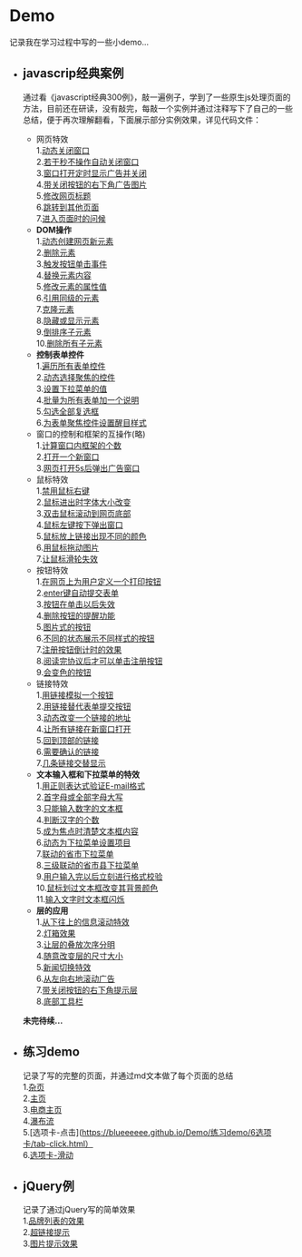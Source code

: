 # Demo
记录我在学习过程中写的一些小demo...

* javascrip经典案例  
  ---  
  通过看《javascript经典300例》，敲一遍例子，学到了一些原生js处理页面的方法，目前还在研读，没有敲完，每敲一个实例并通过注释写下了自己的一些总结，便于再次理解翻看，下面展示部分实例效果，详见代码文件： 
  * 网页特效  
  1.[动态关闭窗口](https://blueeeeee.github.io/Demo/javascript经典300例/1网页特效/3.动态关闭窗口.html)  
  2.[若干秒不操作自动关闭窗口](https://blueeeeee.github.io/Demo/javascript经典300例/1网页特效/5.若干秒后不操作自动关闭页面!!!.html)  
  3.[窗口打开定时显示广告并关闭](https://blueeeeee.github.io/Demo/javascript经典300例/1网页特效/14.窗口打开时定时显示大广告图片及其自动关闭.html)  
  4.[带关闭按钮的右下角广告图片](https://blueeeeee.github.io/Demo/javascript经典300例/1网页特效/15.带关闭按钮的右下角图片广告!!!!.html)  
  5.[修改网页标题](https://blueeeeee.github.io/Demo/javascript经典300例/1网页特效/6.修改网页标题.html)  
  6.[跳转到其他页面](https://blueeeeee.github.io/Demo/javascript经典300例/1网页特效/8.跳转到其他页面.html)  
  7.[进入页面时的问候](https://blueeeeee.github.io/Demo/javascript经典300例/1网页特效/9.进入页面时的问候.html)  
  * __DOM操作__  
  1.[动态创建网页新元素](https://blueeeeee.github.io/Demo/javascript经典300例/2DOM操作/21.动态创建网页新元素.html)  
  2.[删除元素](https://blueeeeee.github.io/Demo/javascript经典300例/2DOM操作/22.删除元素.html)  
  3.[触发按钮单击事件](https://blueeeeee.github.io/Demo/javascript经典300例/2DOM操作/23.主动触发按钮的单击事件!!.html)  
  4.[替换元素内容](https://blueeeeee.github.io/Demo/javascript经典300例/2DOM操作/24.替换元素内容.html)  
  5.[修改元素的属性值](https://blueeeeee.github.io/Demo/javascript经典300例/2DOM操作/25.修改元素的属性值.html)  
  6.[引用同级的元素](https://blueeeeee.github.io/Demo/javascript经典300例/2DOM操作/26.引用同级元素.html)  
  7.[克隆元素](https://blueeeeee.github.io/Demo/javascript经典300例/2DOM操作/27.克隆元素.html)  
  8.[隐藏或显示元素](https://blueeeeee.github.io/Demo/javascript经典300例/2DOM操作/28.隐藏或显示元素.html)  
  9.[倒排序子元素](https://blueeeeee.github.io/Demo/javascript经典300例/2DOM操作/29.倒排序子元素!!!.html)  
  10.[删除所有子元素](https://blueeeeee.github.io/Demo/javascript经典300例/2DOM操作/30.删除所有的子元素.html)  
  * __控制表单控件__  
  1.[遍历所有表单控件](https://blueeeeee.github.io/Demo/javascript经典300例/3控制表单控件/31.遍历所有的表单控件!!!.html)  
  2.[动态选择聚焦的控件](https://blueeeeee.github.io/Demo/javascript经典300例/3控制表单控件/37.动态选择聚焦的控件.html)  
  3.[设置下拉菜单的值](https://blueeeeee.github.io/Demo/javascript经典300例/3控制表单控件/41.设置下拉菜单的值.html)  
  4.[批量为所有表单加一个说明](https://blueeeeee.github.io/Demo/javascript经典300例/3控制表单控件/40.批量为所有的表单控件加一个说明...html)  
  5.[勾选全部复选框](https://blueeeeee.github.io/Demo/javascript经典300例/3控制表单控件/43.勾选全部复选框.html)  
  6.[为表单聚焦控件设置醒目样式](https://blueeeeee.github.io/Demo/javascript经典300例/3控制表单控件/44.为表单的聚焦控件设置醒目的样式.html)  
  * 窗口的控制和框架的互操作(略)  
  1.[计算窗口内框架的个数](https://blueeeeee.github.io/Demo/javascript经典300例/4窗口的控制和框架的互操作/45.计算窗口内框架的数量.html)  
  2.[打开一个新窗口](https://blueeeeee.github.io/Demo/javascript经典300例/4窗口的控制和框架的互操作/51.打开一个新窗口.html)  
  3.[网页打开5s后弹出广告窗口](https://blueeeeee.github.io/Demo/javascript经典300例/4窗口的控制和框架的互操作/57.网页打开5秒后弹出广告窗口.html)  
  * 鼠标特效  
  1.[禁用鼠标右键](https://blueeeeee.github.io/Demo/javascript经典300例/5鼠标特效/58.禁用鼠标右键.html)  
  2.[鼠标进出时字体大小改变](https://blueeeeee.github.io/Demo/javascript经典300例/5鼠标特效/60.鼠标进出时字体大小变化.html)  
  3.[双击鼠标滚动到网页底部](https://blueeeeee.github.io/Demo/Demo/javascript经典300例/5鼠标特效/61.双击鼠标滚动到网页底部.html)  
  4.[鼠标左键按下弹出窗口](https://blueeeeee.github.io/Demo/javascript经典300例/5鼠标特效/62.鼠标左键按下弹出窗口.html)  
  5.[鼠标放上链接出现不同的颜色](https://blueeeeee.github.io/Demo/javascript经典300例/5鼠标特效/63.鼠标放上链接出现不同的颜色.html)  
  6.[用鼠标拖动图片](https://blueeeeee.github.io/Demo/javascript经典300例/5鼠标特效/64.用鼠标拖动图片!!!.......html)  
  7.[让鼠标滑轮失效](https://blueeeeee.github.io/Demo/javascript经典300例/5鼠标特效/65.让鼠标滑轮失效.html)  
  * 按钮特效  
  1.[在网页上为用户定义一个打印按钮](https://blueeeeee.github.io/Demo/javascript经典300例/6按钮特效/69.在网页上为用户定义一个打印按钮.html)  
  2.[enter键自动提交表单](https://blueeeeee.github.io/Demo/javascript经典300例/6按钮特效/70.Enter键自动提交表单.html)  
  3.[按钮在单击以后失效](https://blueeeeee.github.io/Demo/javascript经典300例/6按钮特效/71.按钮在单击以后失效.html)  
  4.[删除按钮的提醒功能](https://blueeeeee.github.io/Demo/javascript经典300例/6按钮特效/72.删除按钮的提醒功能.html)  
  5.[图片式的按钮](https://blueeeeee.github.io/Demo/javascript经典300例/6按钮特效/73.图片式的按钮.html)  
  6.[不同的状态展示不同样式的按钮](https://blueeeeee.github.io/Demo/javascript经典300例/6按钮特效/75.不同的状态展示不同样式的按钮!!!!!.html)  
  7.[注册按钮倒计时的效果](https://blueeeeee.github.io/Demo/javascript经典300例/6按钮特效/76.注册按钮倒计时的效果.html)  
  8.[阅读完协议后才可以单击注册按钮](https://blueeeeee.github.io/Demo/javascript经典300例/6按钮特效/77.阅读完协议后才可以单击注册按钮!!!!!.html)  
  9.[会变色的按钮](https://blueeeeee.github.io/Demo/javascript经典300例/6按钮特效/78.会变色的按钮.html)  
  * 链接特效  
  1.[用链接模拟一个按钮](https://blueeeeee.github.io/Demo/javascript经典300例/7链接特效/82.用链接模拟一个按钮.html)  
  2.[用链接替代表单提交按钮](https://blueeeeee.github.io/Demo/javascript经典300例/7链接特效/83.用链接替代表单提交按钮.html)  
  3.[动态改变一个链接的地址](https://blueeeeee.github.io/Demo/javascript经典300例/7链接特效/84.动态改变一个链接的地址.html)  
  4.[让所有链接在新窗口打开](https://blueeeeee.github.io/Demo/javascript经典300例/7链接特效/85.让所有链接在新窗口打开.html)  
  5.[回到顶部的链接](https://blueeeeee.github.io/Demo/javascript经典300例/7链接特效/88.回到顶部的链接.html)  
  6.[需要确认的链接](https://blueeeeee.github.io/Demo/javascript经典300例/7链接特效/89.需要确认的链接.html)  
  7.[几条链接交替显示](https://blueeeeee.github.io/Demo/javascript经典300例/7链接特效/90.几条链接交替显示.html)  
  * __文本输入框和下拉菜单的特效__  
  1.[用正则表达式验证E-mail格式](https://blueeeeee.github.io/Demo/javascript经典300例/8文本输入框和下拉菜单的特效!/92.用正则表达式验证E-mail格式.html)  
  2.[首字母或全部字母大写](https://blueeeeee.github.io/Demo/javascript经典300例/8文本输入框和下拉菜单的特效!/93.首字母或全部字母大写.html)  
  3.[只能输入数字的文本框](https://blueeeeee.github.io/Demo/javascript经典300例/8文本输入框和下拉菜单的特效!/94.只能输入数字的文本框.html)  
  4.[判断汉字的个数](https://blueeeeee.github.io/Demo/javascript经典300例/8文本输入框和下拉菜单的特效!/95.判断汉字的个数.html)  
  5.[成为焦点时清楚文本框内容](https://blueeeeee.github.io/Demo/javascript经典300例/8文本输入框和下拉菜单的特效!/96.成为焦点时清除文本框内容.html)  
  6.[动态为下拉菜单设置项目](https://blueeeeee.github.io/Demo/javascript经典300例/8文本输入框和下拉菜单的特效!/97.动态为下拉菜单设置项目.html)  
  7.[联动的省市下拉菜单](https://blueeeeee.github.io/Demo/javascript经典300例/8文本输入框和下拉菜单的特效!/98.联动的省市下拉菜单.html)  
  8.[三级联动的省市县下拉菜单](https://blueeeeee.github.io/Demo/javascript经典300例/8文本输入框和下拉菜单的特效!/99.三级联动的省市县下拉菜单.html)  
  9.[用户输入完以后立刻进行格式校验](https://blueeeeee.github.io/Demo/javascript经典300例/8文本输入框和下拉菜单的特效!/100.用户输入完以后立刻进行格式校验.html)  
  10.[鼠标划过文本框改变其背景颜色](https://blueeeeee.github.io/Demo/javascript经典300例/8文本输入框和下拉菜单的特效!/101.鼠标划过文本框改变其背景颜色.html)  
  11.[输入文字时文本框闪烁](https://blueeeeee.github.io/Demo/javascript经典300例/8文本输入框和下拉菜单的特效!/102.输入文字时文本边框闪烁.html)  
  * __层的应用__  
  1.[从下往上的信息滚动特效](https://blueeeeee.github.io/Demo/javascript经典300例/9层的应用!!/103.从下往上的信息滚动特效!!.html)  
  2.[灯箱效果](https://blueeeeee.github.io/Demo/javascript经典300例/9层的应用!!/104.灯箱效果.html)  
  3.[让层的叠放次序分明](https://blueeeeee.github.io/Demo/javascript经典300例/9层的应用!!/105.让层的叠放次序分明.html)  
  4.[随意改变层的尺寸大小](https://blueeeeee.github.io/Demo/javascript经典300例/9层的应用!!/106.随意改变层尺寸大小.html)  
  5.[新闻切换特效](https://blueeeeee.github.io/Demo/javascript经典300例/9层的应用!!/107.新闻切换特效!!!...html)  
  6.[从左向右地滚动广告](https://blueeeeee.github.io/Demo/javascript经典300例/9层的应用!!/109.由左向右地滚动广告!!.html)  
  7.[带关闭按钮的右下角提示层](https://blueeeeee.github.io/Demo/javascript经典300例/9层的应用!!/110.带关闭按钮的右下角的提示层.html)  
  8.[底部工具栏](https://blueeeeee.github.io/Demo/javascript经典300例/9层的应用!!/111.底部工具栏.html)  
  
  __未完待续...__  
  
* 练习demo 
  ---
  记录了写的完整的页面，并通过md文本做了每个页面的总结  
  1.[杂页](https://blueeeeee.github.io/Demo/练习demo/1杂页/one-index.html)  
  2.[主页](https://blueeeeee.github.io/Demo/练习demo/2主页/index.html)  
  3.[电商主页](https://blueeeeee.github.io/Demo/练习demo/3电商/index.html)  
  4.[瀑布流](https://blueeeeee.github.io/Demo/练习demo/4瀑布流/index.html)    
  5.[选项卡-点击](https://blueeeeee.github.io/Demo/练习demo/6选项卡/tab-click.html）  
  6.[选项卡-滑动](https://blueeeeee.github.io/Demo/练习demo/6选项卡/tab-slide.html)
* jQuery例
  ---  
  记录了通过jQuery写的简单效果  
  1.[品牌列表的效果](https://blueeeeee.github.io/Demo/jQuery例/1品牌列表的效果.html)  
  2.[超链接提示](https://blueeeeee.github.io/Demo/jQuery例/2超链接提示.html)  
  3.[图片提示效果](https://blueeeeee.github.io/Demo/jQuery例/3图片提示效果.html)  
  
